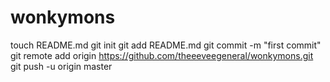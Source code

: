 wonkymons
=========
touch README.md
git init
git add README.md
git commit -m "first commit"
git remote add origin https://github.com/theeeveegeneral/wonkymons.git
git push -u origin master
